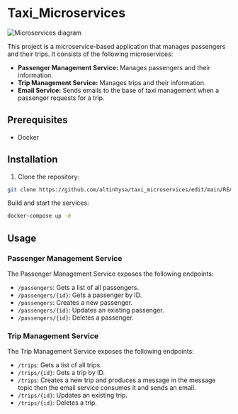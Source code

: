 # Taxi_Microservices

![Microservices diagram](https://i.imgur.com/bkzpvWC.png)

This project is a microservice-based application that manages passengers and their trips. It consists of the following microservices:

* **Passenger Management Service:** Manages passengers and their information.
* **Trip Management Service:** Manages trips and their information.
* **Email Service:** Sends emails to the base of taxi management when a passenger requests for a trip.

## Prerequisites

* Docker

## Installation

1. Clone the repository:

```bash
git clone https://github.com/altinhysa/taxi_microservices/edit/main/README.md
```

Build and start the services:
```bash
docker-compose up -d
```

## Usage

### Passenger Management Service

The Passenger Management Service exposes the following endpoints:

* `/passengers`: Gets a list of all passengers.
* `/passengers/{id}`: Gets a passenger by ID.
* `/passengers`: Creates a new passenger.
* `/passengers/{id}`: Updates an existing passenger.
* `/passengers/{id}`: Deletes a passenger.

### Trip Management Service

The Trip Management Service exposes the following endpoints:

* `/trips`: Gets a list of all trips.
* `/trips/{id}`: Gets a trip by ID.
* `/trips`: Creates a new trip and produces a message in the message topic then the email service consumes it and sends an email.
* `/trips/{id}`: Updates an existing trip.
* `/trips/{id}`: Deletes a trip.


